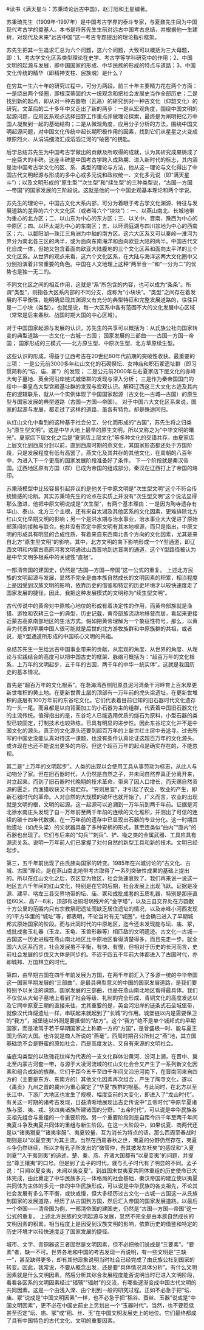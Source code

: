 #读书《满天星斗：苏秉琦论远古中国》，赵汀阳和王星编著。

苏秉琦先生（1909年-1997年）是中国考古学界的泰斗专家，与夏鼐先生同为中国现代考古学的奠基人。本书是将苏先生生前对远古中国考古总结，并根据他一生建树，对现代及未来“远古中国”这一考古专题提出的理论指引框架。

苏先生把其一生追求汇总为六个问题，这六个问题，大致可以概括为三大母题，即：1、考古学文化区系类型理论在史学、考古学等学科研究中的作用；2、中国文明的起源与发展，即中国国家的形成、中华民族的形成的特点与道路；3、中国文化传统的精华（即精神支柱、民族魂）是什么？

在穷其一生六十年的研究过程中，可分为两段。前三十年主要精力花在两个方面：一是绕出两个怪圈，即根深蒂固的大一统观念和把社会发展史当作全部历史；二是找到新的起点，即从对一种古器物（瓦鬲）的研究到对一种古文化（仰韶文化）的研究。文革后的二十多年中又走出了新的两步：一是从宏观角度，围绕中国文明的起源问题，应用区系观点选择田野工作重点并做理论探索，最终是为阐明把亿万中国人凝聚到一起的基础结构；二是从微观角度，应用分子分析的方法，围绕中国文明起源问题，对中国文化传统中起长期积极作用的因素，找到它们从星星之火变成燎原烈火、从涓涓细流汇成滔滔江河的“破密”的钥匙。

后学总结苏先生为中国考古学做出的贡献及所取得的成就，认为其研究成果铸成了一座巨大的丰碑。这座丰碑是中国考古学跨入成熟期、进入新时代的标志，其内涵是治中国考古学文化的区、系、类型的理论与方法，他从这一理论与文化得出了中国古代文明起源与形成的多中心或多元说和政权统一、文化多元说（即“满天星斗”）；以及文明形成的“原生型”“次生型”和“续生型”的三种类型说，“古国—方国—帝国”的国家发展的三阶段说。这就是他的一个中国史观基本理论和两个学说。

苏先生的理论中，中国古文化大系内部，可分为着眼于考古学文化渊源、特征与发展道路的差异的六个大文化区（或者叫六个“块块”）：一、以燕山南北、长城地带为重心的北方区；二、以山东为中心的东方区；三、以关中、晋南、豫西为中心的中原区；四、以环太湖为中心的东南区；五、以环洞庭湖与四川盆地为中心的西南区；六、以鄱阳湖—珠江三角洲为中轴的南方区。这六大区系又可以秦岭—淮河为界分为南北各三区的两半，或为面向东南海洋和面向欧亚大陆的两半。中国古代文化自成一体，但她又包含着面向欧亚大陆腹地的三个文化区系和面向太平洋的三个文化区系。从世界的观点来看，这六个文化区系，在大陆与海洋这两大文化圈中又分别扮演着非常重要的角色。中国在人文地理上这种“两半合一”和“一分为二”的优势也是独一无二的。

不同文化区之间的相互作用，这就是“系”所包含的内容，也可以成为“条条”。所谓“类型”，则指各大区系内部的不同分支，或称为“小块块”。“类型”之间存在着发展的不平衡性，能明确显现其渊源又有充分的典型特征和完整发展道路的，往往只是一二小块（类型）。也就是说，每一大区系中各有范围不大的文化发展中心区域（常常是后来春秋、战国时期大国的中心区域）。

对于中国国家起源与发展的认识，苏先生的共享可以概括为：从氏族公社向国家转变的典型道路——古文化—古城—古国； 国家发展的三部曲——古国—方国—帝国； 国家形成的三模式——北方原生型、中原次生型、北方草原续生型。

这些认识的形成，得益于辽西考古在20世纪80年代前期的突破性收获。最重要的三项： 一是公元前3000多年红山文化的石砌祭坛、女神庙和积石冢遗址群（即习惯简称的“坛、庙、冢”）的发现； 二是公元前2000年左右夏家店下层文化的赤峰大甸子墓地、英金河沿岸链式城堡群的发现与深入分析； 三是作为秦帝国国门的绥中—秦皇岛大型宫殿基址群的发现与宏观认识。解释辽西这三大文化古迹及其内在的逻辑联系，就从一个实例体现了中国国家起源（古文化—古城—古国）的原生型与国家发展的典型道路（古国—方国—帝国）。 对于中国六大文化区系来说，国家的起源与发展，都走过了这样的道路，虽各有特色，却是殊途同归。

从红山文化中看到的这种基于社会分工、分化而形成的“古国”，苏先生将之归类为“原生型文明”。这是中华大地上最早的原生文明，所以又称之为“中华文明的曙光”。夏家店下层文化之后是“夏家店上层文化”等多种文化的交错共存。由夏家店上层文化到西周分封以前，直到西周时期的燕文化，其国家形态都还处于方国阶段，只是发展程度有低有高罢了。燕文化及其共存的其他文化，在周朝的八百年中，为进入下一个更高的国家发展阶段准备好了条件。 下一个阶段就是秦汉帝国。辽西地区原有方国（群）已成为帝国的组成部分。秦汉在辽西打上了帝国的烙印。

苏秉琦模型中比较容易引起异议的是他关于中原文明是“次生型文明”这个不符合传统情感的论断。其实苏秉琦先生的论点在实质上并没有“次生型文明”这个说法显得那么激进，他把中原文明说成是“次生型”，有两个基本理由：一是因为陶寺遗存有华山、泰山、北方三个主根，还有来自太湖及其他区系的文化因素，更难排除北方红山文化早期文明的影响；另一个是洪水期与治水事业，治水事业大大促进了原始部落间的接触与联合。他并没有否定中原文明有其本地根源，而只是指出，中原文明的形成具有明显的合成性质，有着来自东西南北各个方向的文化因素，尤其是来自北方“原生型文明”的影响，其中，北方文明的南下影响形成一个Y型通道，即辽西文明和内蒙古高原河套文明通过山西晋地到达晋南的通道，这个Y型路径被认为是中华文明多根系中的关键性“直根”。

一部清帝国的建国史，仍然是“古国—方国—帝国”这一公式的重复。 上述北方民族的文明起源与发展，显然不完全是由本族自然成长的文明因素的积累，相当程度上是因受到汉族文明的影响，依靠历史的借鉴和特定的历史环境才以较快速度走了国家发展的捷径，因此，我把这种发展模式的文明称为“续生型文明”。

古代传说中的黄帝对中原核心地位的形成有着决定性的作用，而黄帝部族就是渔猎、游牧和农耕三合一的典型，历史记载，黄帝部族流动地移营而居，看起来更接近蒙古高原南部地区的生活方式。假如把黄帝理解为一个象征性符号，那么，以黄帝为代表的早期中国人很可能就是后世的北方游牧族群和中原族群的共祖，或者说，是Y型通道所形成的中国核心文明的共祖。

总结苏先生一生给远古中国事业带来的贡献，从宏观的角度、从世界的角度、从理论与实践结合的高度可以把中国古史的框架、脉络可概括为：“超百万年的文化根系，上万年的文明起步，五千年的古国，两千年的中华一统实体”。这就是我国历史的基本情况。

首先是“超百万年的文化根系”。在渤海湾西侧阳原县泥河湾桑干河畔育上百米厚更新世堆积的黄土地。在更新世黄土层的顶部有一万年前的虎头梁遗址，在更新世堆积的底层有100万年前的东谷坨文化。它们代表着目前已知的旧石器时代文化遗存的一头一尾。而且都是以向背面加工的小石器为主的组群，代表着中国旧石器文化的主流传统。值得指出的是，东谷坨人已能选用优质的燧石为原料，小型石器的类型已较固定，打制技术也较熟练，已具有明显的进步性。因此东谷坨文化并不是中国文化的源头。真正的文化源头还要到超百万年的上新世红土层中去追寻。过去所写的中国史没能认真对待这一课题，也没有条件认真论证这超百万年的文化源头。或许现在也还不能说出更多的内容。但这个超百万年的起点是确实存在的，不能忽视。

其二是“上万年的文明起步”。人类的出现以会使用工具从事劳动为标志，从此人与动物分了家。但在旧石器时代，人仍然是自然之子，并未同自然界真正分离开来，对立起来。而到了旧石器时代晚期的技术革命，带来了因人口增长，而天赐自然资源的匮乏，而渔猎收获又不易贮存。“穷则思变”，才引起了农业、牧业的产生，即新石器时代的革命。人对自然的大规模的破坏也就开始了。广义而言，农业的出现就是文明的根，文明的起源。这一起源可以追溯到一万年前到两千年前。证据是河北徐水南庄头发现了自一万年前至两千年前的连续的文化堆积，并测出了可信的连续的碳十四年代数据。在一万年前的遗存中已显现出石器的专业分化。这一时期其他遗址（如虎头梁）的尖状器具备了多种安柄的形式，甚至连类似“曲内”“直内”的石器也出现了。它们与后来的“勾兵”“刺兵”、铲、锄之类的金属武器、工具应具有源流关系。说明一万年前人们已掌握了对付自然的新型工具和新的技术。文明已经起步。

第三，五千年前出现了由氏族向国家的转变。1985年在兴城讨论的“古文化、古城、古国”理论，是在燕山南北地带考古取得了一系列突破性成果的基础上提出的。所以在红山文化之后，农区变为牧区，社会急速衰败了。我们再来说一说这一地区五六千年间的红山文化，特别是在它的后期，社会发展上出现飞跃。证据是凌源、建平、喀左三县交界地带的坛、庙、冢和成批成套的玉质礼器，特别是那座直径60米、高7—8米，顶部有冶铜坩埚残片的“金字塔”，以及三县交界处在方圆数十方公里的范围内只有宗教祭祀遗址而缺乏居住遗址的情况，以及赤峰小河西发现的1平方华里的“城址”等，都表明，不论当时有无“城圈”，社会确已进入了早期城邦式原始国家的阶段。而与此同时代的中原地区，迄今还未发现能与坛、庙、冢，成批成套玉礼器（玉龙、玉龟、玉兽形器等）相匹敌的文明遗迹。古文化—古城—古国这一历史进程在燕山南北地区比中原地区看得清楚得多，而且先走一步。就全国六大区系而言，社会发展虽不平衡，有快、有慢，但相对于历史的长河而言，史前社会发展的步伐又大体是同步的。不迟于四五千年前大体都进入了古国时代，亦即城邦、万国林立的时代。

第四，由早期古国在四千年前发展为方国，在两千年前汇入了多源一统的中华帝国这一国家早期发展的“三部曲”，是最具典型意义的中国的国家发展道路，是我们要特别予以关注的课题。国家发展的三部曲，也是在燕山南北地区看得最具体。我们不仅仅从大甸子墓地上看到了社会等级、礼制的完全形成、青铜文化的高度发达以及它同中原夏王朝的直接来往，尤其重要的是，英金河沿岸的链条式石垒城堡带，就像汉代烽燧遗址一样，串联起来就起到了“长城”的作用。城堡链以内是需要保卫的“我方”，城堡链以外则是要抵御的“敌方”。这个“我方”绝不是单个城邦式的早期国家，而是凌驾于若干早期国家之上称霸一方的“方国”，是曾盛极一时、能与夏王国为伍的大国。也许就是商人所说的“燕毫”，西周时期召公所封之“燕”地，其立国基础绝不会是野蛮的原始社会，而是高度发达，又自有来源的文明社会。



庙底沟类型的以玫瑰花纹样为代表的一支文化群体沿黄河、汾河上溯，在晋中、冀北至内蒙古河套一带，与源于大凌河流域的红山文化会合又产生了一系列新文化因素和组合成新的族群。它们于距今五千至四千年间又沿汾河南下，在晋南同来自四方的（主要是东方、东南方的）其他文化因素再次组合，产生了陶寺文化，遂以《禹贡》九州之首的冀州为重心奠定了“华夏”族群的根基。与此同时，在北方以至长江中、下游广大地区也发生了规模、幅度空前的大变化，即进入了“龙山时代”。有关这一时期的诸考古发现，日益清晰地展现出古史传说中“五帝时代”中原华夏诸族与蛮、夷、戎、狄四夷诸族所建诸国的分野。“五帝时代”，可以说是中华民族各支祖先组合与重组的一个重要阶段。另一个重要阶段则是自距今四千年至两千年间夷夏斗争及夷夏共同体的重组与新生阶段。在这一大阶段中，如果说夏、商两代还是以“诸夷猾夏”“诸夷率服”、夷夏较量、互为消长为特点的话，那么西周至春战时期则是以“以夏变夷”为其主流。当然在西周春秋之世，夷夏的分野仍然存在，夷夏斗争仍然继续，所以才有孔子所发出的“微管仲，吾其披发左衽矣”的感叹和“入夏则夏”“入于夷则夷”的追述。楚、秦、燕、齐诸大国都有“以夏变夷”的问题，并提出“尊王攘夷”的口号。但是到了孟子的时代，就与孔子时代有了明显的不同。孟子说：“只闻以夏变夷，未闻以夷变夏”。到战国末世夷夏共同体重组的历史使命已大体完成，由此奠定了中华民族多元一体格局的社会基础，秦汉帝国的建立使以夷夏共同体为主体的多元一体的中华民族形成，可以说是中华民族的各支祖先，不论其社会发展有多么不平衡，或快或慢，但大多经历过古文化—古城—古国这一从氏族到国家的发展道路，经历了从古国到方国，然后汇入帝国的国家发展道路。以最后一个帝国——清帝国为例，一部清帝国的建国史，仍然是“古国—方国—帝国”这一公式的重复。 上述北方民族的文明起源与发展，显然不完全是由本族自然成长的文明因素的积累，相当程度上是因受到汉族文明的影响，依靠历史的借鉴和特定的历史环境才以较快速度走了国家发展的捷径。

城市、文字、青铜器这三者固然是文明因素，但不必把他们说成是“三要素”。“要素”者，缺一不可。世界各地和中国的考古发现一再说明，有一些文明是“三缺一”，甚至缺得更多，却有其他现象说明当时社会已经完成了由氏族公社到国家的转变。因此，我常说，不要从概念出发，还是要“具体情况具体分析”。有什么文明因素就是什么文明因素，然后分析其综合发展程度能否说明当时已进入文明阶段，看看各区系的文明因素经过“辐辏”“辐射”的交流，有哪些逐渐变成中国古代文明的共同因素。这是一个由浅入深、由个别到一般的研究过程。正如不必急于把“坛、庙、冢”说成是“中国文明因素”一样，也不必急于把“稻谷、蚕丝、玉器”说成是“中国文明因素”，更不必在中国史前史上另划出一个“玉器时代”。当然，也不要贬低甚至否定“坛、庙、冢”或“稻、丝、玉”在中国文明发展史上的地位。它们最终都成了具有中国特色的古代文化、文明的重要因素。